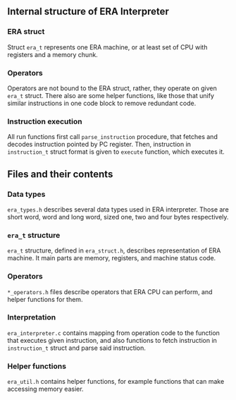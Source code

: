 ## Internal structure of ERA Interpreter

### ERA struct
Struct `era_t` represents one ERA machine, or at least set of CPU with registers and a memory chunk.

### Operators
Operators are not bound to the ERA struct, rather, they operate on given `era_t` struct. There also are some helper functions, like those that unify similar instructions in one code block to remove redundant code.

### Instruction execution
All run functions first call `parse_instruction` procedure, that fetches and decodes instruction pointed by PC register. Then, instruction in `instruction_t` struct format is given to `execute` function, which executes it.


## Files and their contents

### Data types
`era_types.h` describes several data types used in ERA interpreter. Those are short word, word and long word, sized one, two and four bytes respectively.

### `era_t` structure
`era_t` structure, defined in `era_struct.h`, describes representation of ERA machine. It main parts are memory, registers, and machine status code.

### Operators
`*_operators.h` files describe operators that ERA CPU can perform, and helper functions for them.

### Interpretation
`era_interpreter.c` contains mapping from operation code to the function that executes given instruction, and also functions to fetch instruction in `instruction_t` struct and parse said instruction.

### Helper functions
`era_util.h` contains helper functions, for example functions that can make accessing memory easier.
